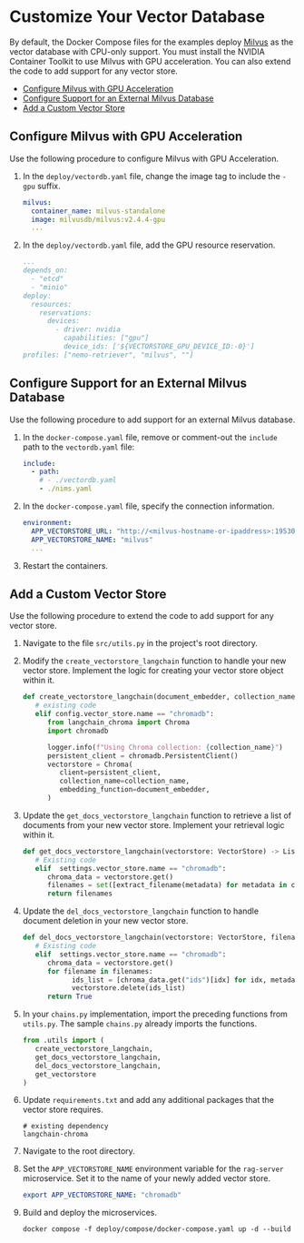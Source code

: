 <!--
  SPDX-FileCopyrightText: Copyright (c) 2025 NVIDIA CORPORATION & AFFILIATES. All rights reserved.
  SPDX-License-Identifier: Apache-2.0
-->

# Customize Your Vector Database

By default, the Docker Compose files for the examples deploy [Milvus](https://milvus.io/) as the vector database with CPU-only support.
You must install the NVIDIA Container Toolkit to use Milvus with GPU acceleration. 
You can also extend the code to add support for any vector store. 

- [Configure Milvus with GPU Acceleration](#configure-milvus-with-gpu-acceleration)
- [Configure Support for an External Milvus Database](#configure-support-for-an-external-milvus-database)
- [Add a Custom Vector Store](#add-a-custom-vector-store)



## Configure Milvus with GPU Acceleration

Use the following procedure to configure Milvus with GPU Acceleration.

1. In the `deploy/vectordb.yaml` file, change the image tag to include the `-gpu` suffix.

   ```yaml
   milvus:
     container_name: milvus-standalone
     image: milvusdb/milvus:v2.4.4-gpu
     ...
   ```

1. In the `deploy/vectordb.yaml` file, add the GPU resource reservation.

   ```yaml
   ...
   depends_on:
     - "etcd"
     - "minio"
   deploy:
     resources:
       reservations:
         devices:
           - driver: nvidia
             capabilities: ["gpu"]
             device_ids: ['${VECTORSTORE_GPU_DEVICE_ID:-0}']
   profiles: ["nemo-retriever", "milvus", ""]
   ```


## Configure Support for an External Milvus Database

Use the following procedure to add support for an external Milvus database.

1. In the `docker-compose.yaml` file, remove or comment-out the `include` path to the `vectordb.yaml` file:

   ```yaml
   include:
     - path:
       # - ./vectordb.yaml
       - ./nims.yaml
   ```

1. In the `docker-compose.yaml` file, specify the connection information.

   ```yaml
   environment:
     APP_VECTORSTORE_URL: "http://<milvus-hostname-or-ipaddress>:19530"
     APP_VECTORSTORE_NAME: "milvus"
     ...
   ```

1. Restart the containers.



## Add a Custom Vector Store

Use the following procedure to extend the code to add support for any vector store.

1. Navigate to the file `src/utils.py` in the project's root directory.

1. Modify the `create_vectorstore_langchain` function to handle your new vector store. Implement the logic for creating your vector store object within it.

   ```python
   def create_vectorstore_langchain(document_embedder, collection_name: str = "") -> VectorStore:
      # existing code
      elif config.vector_store.name == "chromadb":
         from langchain_chroma import Chroma
         import chromadb

         logger.info(f"Using Chroma collection: {collection_name}")
         persistent_client = chromadb.PersistentClient()
         vectorstore = Chroma(
            client=persistent_client,
            collection_name=collection_name,
            embedding_function=document_embedder,
         )
   ```

1. Update the `get_docs_vectorstore_langchain` function to retrieve a list of documents from your new vector store. Implement your retrieval logic within it.

   ```python
   def get_docs_vectorstore_langchain(vectorstore: VectorStore) -> List[str]:
      # Existing code
      elif  settings.vector_store.name == "chromadb":
         chroma_data = vectorstore.get()
         filenames = set([extract_filename(metadata) for metadata in chroma_data.get("metadatas", [])])
         return filenames
   ```

1. Update the `del_docs_vectorstore_langchain` function to handle document deletion in your new vector store.

   ```python
   def del_docs_vectorstore_langchain(vectorstore: VectorStore, filenames: List[str]) -> bool:
      # Existing code
      elif  settings.vector_store.name == "chromadb":
         chroma_data = vectorstore.get()
         for filename in filenames:
               ids_list = [chroma_data.get("ids")[idx] for idx, metadata in enumerate(chroma_data.get("metadatas", [])) if extract_filename(metadata) == filename]
               vectorstore.delete(ids_list)
         return True
   ```

1. In your `chains.py` implementation, import the preceding functions from `utils.py`. The sample `chains.py` already imports the functions.

   ```python
   from .utils import (
      create_vectorstore_langchain,
      get_docs_vectorstore_langchain,
      del_docs_vectorstore_langchain,
      get_vectorstore
   )
   ```

1. Update `requirements.txt` and add any additional packages that the vector store requires.

   ```text
   # existing dependency
   langchain-chroma
   ```

1. Navigate to the root directory.

1. Set the `APP_VECTORSTORE_NAME` environment variable for the `rag-server` microservice. Set it to the name of your newly added vector store.

   ```yaml
   export APP_VECTORSTORE_NAME: "chromadb"
   ```

1. Build and deploy the microservices.

   ```console
   docker compose -f deploy/compose/docker-compose.yaml up -d --build
   ```
